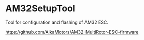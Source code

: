 # AM32SetupTool

Tool for configuration and flashing of AM32 ESC.

https://github.com/AlkaMotors/AM32-MultiRotor-ESC-firmware
